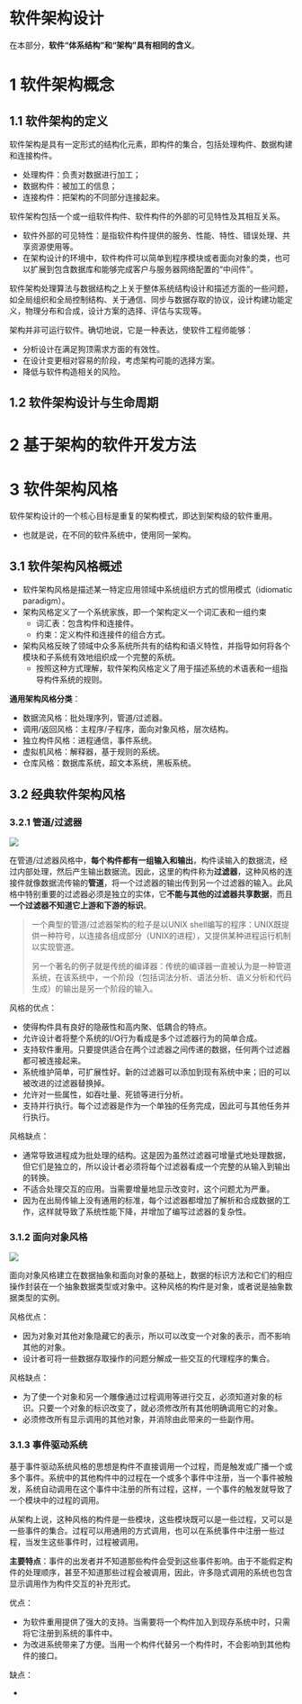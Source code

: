# 软件架构设计

在本部分，**软件“体系结构”和“架构”具有相同的含义**。

# 1 软件架构概念

## 1.1 软件架构的定义

软件架构是具有一定形式的结构化元素，即构件的集合，包括处理构件、数据构建和连接构件。

- 处理构件：负责对数据进行加工；
- 数据构件：被加工的信息；
- 连接构件：把架构的不同部分连接起来。 



软件架构包括一个或一组软件构件、软件构件的外部的可见特性及其相互关系。

- 软件外部的可见特性：是指软件构件提供的服务、性能、特性、错误处理、共享资源使用等。 
- 在架构设计的环境中，软件构件可以简单到程序模块或者面向对象的类，也可以扩展到包含数据库和能够完成客户与服务器网络配置的“中间件”。



软件架构处理算法与数据结构之上关于整体系统结构设计和描述方面的一些问题，如全局组织和全局控制结构、关于通信、同步与数据存取的协议，设计构建功能定义，物理分布和合成，设计方案的选择、评估与实现等。

架构并非可运行软件。确切地说，它是一种表达，使软件工程师能够：

- 分析设计在满足狗顶需求方面的有效性。
- 在设计变更相对容易的阶段，考虑架构可能的选择方案。
- 降低与软件构造相关的风险。

## 1.2 软件架构设计与生命周期



# 2 基于架构的软件开发方法

# 3 软件架构风格

软件架构设计的一个核心目标是重复的架构模式，即达到架构级的软件重用。

- 也就是说，在不同的软件系统中，使用同一架构。

## 3.1 软件架构风格概述

- 软件架构风格是描述某一特定应用领域中系统组织方式的惯用模式（idiomatic paradigm）。
- 架构风格定义了一个系统家族，即一个架构定义一个词汇表和一组约束
  - 词汇表：包含构件和连接件。
  - 约束：定义构件和连接件的组合方式。
- 架构风格反映了领域中众多系统所共有的结构和语义特性，并指导如何将各个模块和子系统有效地组织成一个完整的系统。
  - 按照这种方式理解，软件架构风格定义了用于描述系统的术语表和一组指导构件系统的规则。



**通用架构风格分类**：

- 数据流风格：批处理序列，管道/过滤器。
- 调用/返回风格：主程序/子程序，面向对象风格，层次结构。
- 独立构件风格：进程通信，事件系统。
- 虚拟机风格：解释器，基于规则的系统。
- 仓库风格：数据库系统，超文本系统，黑板系统。

## 3.2 经典软件架构风格

### 3.2.1 管道/过滤器

![](https://ZhiShan-zh.github.io/media/software_architecture_design_20210217130612.jpg)

在管道/过滤器风格中，**每个构件都有一组输入和输出**，构件读输入的数据流，经过内部处理，然后产生输出数据流。因此，这里的构件称为**过滤器**，这种风格的连接件就像数据流传输的**管道**，将一个过滤器的输出传到另一个过滤器的输入。此风格中特别重要的过滤器必须是独立的实体，它**不能与其他的过滤器共享数据**，而且**一个过滤器不知道它上游和下游的标识**。

> 一个典型的管道/过滤器架构的粒子是以UNIX shell编写的程序：UNIX既提供一种符号，以连接各组成部分（UNIX的进程），又提供某种进程运行机制以实现管道。
>
> 另一个著名的例子就是传统的编译器：传统的编译器一直被认为是一种管道系统，在该系统中，一个阶段（包括词法分析、语法分析、语义分析和代码生成）的输出是另一个阶段的输入。

风格的优点：

- 使得构件具有良好的隐蔽性和高内聚、低耦合的特点。
- 允许设计者将整个系统的I/O行为看成是多个过滤器行为的简单合成。
- 支持软件重用。只要提供适合在两个过滤器之间传递的数据，任何两个过滤器都可被连接起来。
- 系统维护简单，可扩展性好。新的过滤器可以添加到现有系统中来；旧的可以被改进的过滤器替换掉。
- 允许对一些属性，如吞吐量、死锁等进行分析。
- 支持并行执行。每个过滤器是作为一个单独的任务完成，因此可与其他任务并行执行。

风格缺点：

- 通常导致进程成为批处理的结构。这是因为虽然过滤器可增量式地处理数据，但它们是独立的，所以设计者必须将每个过滤器看成一个完整的从输入到输出的转换。
- 不适合处理交互的应用。当需要增量地显示改变时，这个问题尤为严重。
- 因为在出局传输上没有通用的标准，每个过滤器都增加了解析和合成数据的工作，这样就导致了系统性能下降，并增加了编写过滤器的复杂性。

### 3.1.2 面向对象风格

![](https://ZhiShan-zh.github.io/media/software_architecture_design_20210217132118.jpg)

面向对象风格建立在数据抽象和面向对象的基础上，数据的标识方法和它们的相应操作封装在一个抽象数据类型或对象中。这种风格的构件是对象，或者说是抽象数据类型的实例。

风格优点：

- 因为对象对其他对象隐藏它的表示，所以可以改变一个对象的表示，而不影响其他的对象。
- 设计者可将一些数据存取操作的问题分解成一些交互的代理程序的集合。

风格缺点：

- 为了使一个对象和另一个雕像通过过程调用等进行交互，必须知道对象的标识。只要一个对象的标识改变了，就必须修改所有其他明确调用它的对象。
- 必须修改所有显示调用的其他对象，并消除由此带来的一些副作用。

### 3.1.3 事件驱动系统

基于事件驱动系统风格的思想是构件不直接调用一个过程，而是触发或广播一个或多个事件。系统中的其他构件中的过程在一个或多个事件中注册，当一个事件被触发，系统自动调用在这个事件中注册的所有过程，这样，一个事件的触发就导致了一个模块中的过程的调用。

从架构上说，这种风格的构件是一些模块，这些模块既可以是一些过程，又可以是一些事件的集合。过程可以用通用的方式调用，也可以在系统事件中注册一些过程，当发生这些事件时，过程被调用。

**主要特点**：事件的出发者并不知道那些构件会受到这些事件影响。由于不能假定构件的处理顺序，甚至不知道那些过程会被调用，因此，许多隐式调用的系统也包含显示调用作为构件交互的补充形式。

优点：

- 为软件重用提供了强大的支持。当需要将一个构件加入到现存系统中时，只需将它注册到系统的事件中。
- 为改进系统带来了方便。当用一个构件代替另一个构件时，不会影响到其他构件的接口。

缺点：

- 